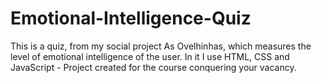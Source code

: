 # Emotional-Intelligence-Quiz
 This is a quiz, from my social project As Ovelhinhas, which measures the level of emotional intelligence of the user. In it I use HTML, CSS and JavaScript - Project created for the course conquering your vacancy.  
